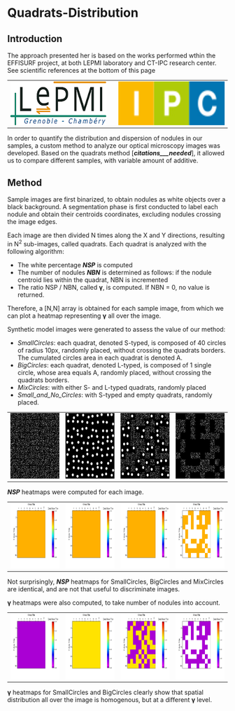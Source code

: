 # Quadrats-Distribution

## Introduction

The approach presented her is based on the works performed wthin the EFFISURF project, at both LEPMI laboratory and CT-IPC research center.
See scientific references at the bottom of this page

<table>
    <tr>
        <td> <a href="http://www.lepmi-guide.univ-smb.fr"> <img src="images/Logo_LEPMI_h100.png" alt="LEPMI" height=100></a> </td>
        <td>  </td>
        <td> <a href="https://ct-ipc.com/"><img src="images/Logo_IPC.jpg" alt="CT-IPC" height=100> </td>
    </tr>
</table>


In order to quantify the distribution and dispersion of nodules in our samples, a custom method to analyze our optical microscopy images was developed. Based on the quadrats method [___citations___needed___], it allowed us to compare different samples, with variable amount of additive.

## Method
Sample images are first binarized, to obtain nodules as white objects over a black background. A segmentation phase is first conducted to label each nodule and obtain their centroids coordinates, excluding nodules crossing the image edges.

Each image are then divided N times along the X and Y directions, resulting in N<sup>2</sup> sub-images, called quadrats.  Each quadrat is analyzed with the following algorithm:

-	The white percentage ___NSP___ is computed
-	The number of nodules ___NBN___ is determined as follows: if the nodule centroid lies within the quadrat,  NBN is incremented
-	The ratio NSP / NBN, called __γ__, is computed. If NBN = 0, no value is returned.

Therefore, a [N,N] array is obtained for each sample image, from which we can plot a heatmap representing __γ__ all over the image.



Synthetic model images were generated to assess the value of our method:
-	_SmallCircles_: each quadrat, denoted S-typed, is composed of 40 circles of radius 10px, randomly placed, without crossing the quadrats borders. The cumulated circles area in each quadrat is denoted A.
-	_BigCircles_: each quadrat, denoted L-typed, is composed of 1 single circle, whose area equals A, randomly placed, without crossing the quadrats borders.
-	_MixCircles_: with either S- and L-typed quadrats, randomly placed
-	_Small_and_No_Circles_: with S-typed and empty quadrats, randomly placed.

<table>
    <tr>
        <td> <img src="images/SmallCircles.png" alt="Small Circles" height=150> </td>
        <td> <img src="images/BigCircles.png" alt="Big Circles" height=150> </td>
        <td> <img src="images/MixCircles.png" alt="Mix Circles" height=150> </td>
        <td> <img src="images/Small_and_No_Circles.png" alt="Small and No Circles" height=150> </td>
    </tr>
</table>

___NSP___ heatmaps were computed for each image.

<table>
    <tr>
        <td> <img src="images/G1-SmallCircles_ratio.png" alt="Small Circles" height=150> </td>
        <td> <img src="images/G2-BigCircles_ratio.png" alt="Big Circles" height=150> </td>
        <td> <img src="images/G3-MixCircles_ratio.png" alt="Mix Circles" height=150> </td>
        <td> <img src="images/G4-Small_and_NoCircles_ratio.png" alt="Small and No Circles" height=150> </td>
    </tr>
</table>

Not surprisingly, ___NSP___ heatmaps for SmallCircles, BigCircles and MixCircles are identical, and are not that useful to discriminate images. 

__γ__ heatmaps were also computed, to take number of nodules into account.

<table>
    <tr>
        <td> <img src="images/G1-SmallCircles_ratio_over_nodulesNumber.png" alt="Small Circles" height=150> </td>
        <td> <img src="images/G2-BigCircles_ratio_over_nodulesNumber.png" alt="Big Circles" height=150> </td>
        <td> <img src="images/G3-MixCircles_ratio_over_nodulesNumber.png" alt="Mix Circles" height=150> </td>
        <td> <img src="images/G4-Small_and_NoCircles_ratio_over_nodulesNumber.png" alt="Small and No Circles" height=150> </td>
    </tr>
</table>

__γ__ heatmaps for SmallCircles and BigCircles clearly show that spatial distribution all over the image is homogenous, but at a different __γ__ level.
